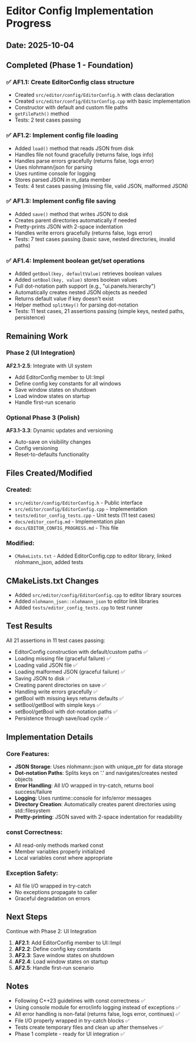 # Editor Config Implementation Progress

## Date: 2025-10-04

## Completed (Phase 1 - Foundation)

### ✅ AF1.1: Create EditorConfig class structure
- Created `src/editor/config/EditorConfig.h` with class declaration
- Created `src/editor/config/EditorConfig.cpp` with basic implementation
- Constructor with default and custom file paths
- `getFilePath()` method
- Tests: 2 test cases passing

### ✅ AF1.2: Implement config file loading  
- Added `load()` method that reads JSON from disk
- Handles file not found gracefully (returns false, logs info)
- Handles parse errors gracefully (returns false, logs error)
- Uses nlohmann/json for parsing
- Uses runtime console for logging
- Stores parsed JSON in m_data member
- Tests: 4 test cases passing (missing file, valid JSON, malformed JSON)

### ✅ AF1.3: Implement config file saving
- Added `save()` method that writes JSON to disk
- Creates parent directories automatically if needed
- Pretty-prints JSON with 2-space indentation
- Handles write errors gracefully (returns false, logs error)
- Tests: 7 test cases passing (basic save, nested directories, invalid paths)

### ✅ AF1.4: Implement boolean get/set operations
- Added `getBool(key, defaultValue)` retrieves boolean values
- Added `setBool(key, value)` stores boolean values
- Full dot-notation path support (e.g., "ui.panels.hierarchy")
- Automatically creates nested JSON objects as needed
- Returns default value if key doesn't exist
- Helper method `splitKey()` for parsing dot-notation
- Tests: 11 test cases, 21 assertions passing (simple keys, nested paths, persistence)

## Remaining Work

### Phase 2 (UI Integration)

**AF2.1-2.5**: Integrate with UI system
- Add EditorConfig member to UI::Impl
- Define config key constants for all windows
- Save window states on shutdown
- Load window states on startup  
- Handle first-run scenario

### Optional Phase 3 (Polish)

**AF3.1-3.3**: Dynamic updates and versioning
- Auto-save on visibility changes
- Config versioning
- Reset-to-defaults functionality

## Files Created/Modified

### Created:
- `src/editor/config/EditorConfig.h` - Public interface
- `src/editor/config/EditorConfig.cpp` - Implementation  
- `tests/editor_config_tests.cpp` - Unit tests (11 test cases)
- `docs/editor_config.md` - Implementation plan
- `docs/EDITOR_CONFIG_PROGRESS.md` - This file

### Modified:
- `CMakeLists.txt` - Added EditorConfig.cpp to editor library, linked nlohmann_json, added tests

## CMakeLists.txt Changes

- Added `src/editor/config/EditorConfig.cpp` to editor library sources
- Added `nlohmann_json::nlohmann_json` to editor link libraries
- Added `tests/editor_config_tests.cpp` to test runner

## Test Results

All 21 assertions in 11 test cases passing:
- EditorConfig construction with default/custom paths ✅
- Loading missing file (graceful failure) ✅
- Loading valid JSON file ✅
- Loading malformed JSON (graceful failure) ✅
- Saving JSON to disk ✅
- Creating parent directories on save ✅
- Handling write errors gracefully ✅
- getBool with missing keys returns defaults ✅
- setBool/getBool with simple keys ✅
- setBool/getBool with dot-notation paths ✅
- Persistence through save/load cycle ✅

## Implementation Details

### Core Features:
- **JSON Storage**: Uses nlohmann::json with unique_ptr for data storage
- **Dot-notation Paths**: Splits keys on '.' and navigates/creates nested objects
- **Error Handling**: All I/O wrapped in try-catch, returns bool success/failure
- **Logging**: Uses runtime::console for info/error messages
- **Directory Creation**: Automatically creates parent directories using std::filesystem
- **Pretty-printing**: JSON saved with 2-space indentation for readability

### const Correctness:
- All read-only methods marked const
- Member variables properly initialized
- Local variables const where appropriate

### Exception Safety:
- All file I/O wrapped in try-catch
- No exceptions propagate to caller
- Graceful degradation on errors

## Next Steps

Continue with Phase 2: UI Integration
1. **AF2.1**: Add EditorConfig member to UI::Impl
2. **AF2.2**: Define config key constants
3. **AF2.3**: Save window states on shutdown
4. **AF2.4**: Load window states on startup
5. **AF2.5**: Handle first-run scenario

## Notes

- Following C++23 guidelines with const correctness ✅
- Using console module for error/info logging instead of exceptions ✅
- All error handling is non-fatal (returns false, logs error, continues) ✅
- File I/O properly wrapped in try-catch blocks ✅
- Tests create temporary files and clean up after themselves ✅
- Phase 1 complete - ready for UI integration ✅
